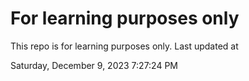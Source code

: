 # For learning purposes only
This repo is for learning purposes only.
Last updated at

Saturday, December 9, 2023 7:27:24 PM


